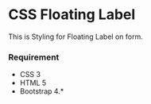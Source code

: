 # CSS Floating Label
This is Styling for Floating Label on form.
### Requirement
- CSS 3
- HTML 5
- Bootstrap 4.*
